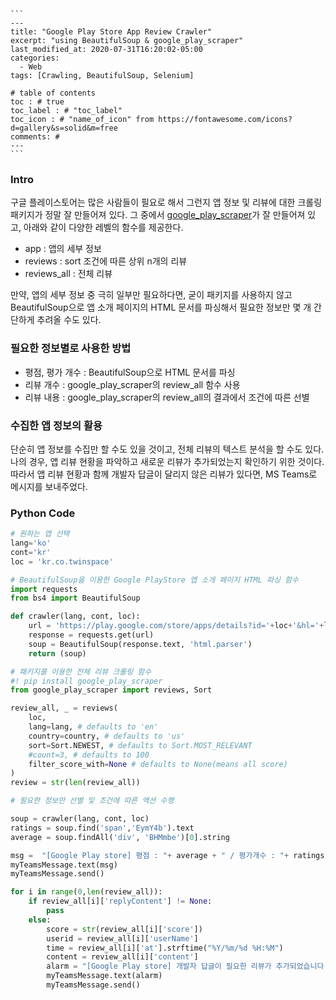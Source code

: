 ```
​```
---
title: "Google Play Store App Review Crawler"
excerpt: "using BeautifulSoup & google_play_scraper"
last_modified_at: 2020-07-31T16:20:02-05:00
categories:
  - Web
tags: [Crawling, BeautifulSoup, Selenium]

# table of contents
toc : # true
toc_label : # "toc_label"
toc_icon : # "name_of_icon" from https://fontawesome.com/icons?d=gallery&s=solid&m=free
comments: # 
---
​```
```



### Intro

구글 플레이스토어는 많은 사람들이 필요로 해서 그런지 앱 정보 및 리뷰에 대한 크롤링 패키지가 정말 잘 만들어져 있다. 그 중에서 [google_play_scraper](https://pypi.org/project/google-play-scraper/)가 잘 만들어져 있고, 아래와 같이 다양한 레벨의 함수를 제공한다.

- app : 앱의 세부 정보
- reviews : sort 조건에 따른 상위 n개의 리뷰
- reviews_all : 전체 리뷰

만약, 앱의 세부 정보 중 극히 일부만 필요하다면, 굳이 패키지를 사용하지 않고 BeautifulSoup으로 앱 소개 페이지의 HTML 문서를 파싱해서 필요한 정보만 몇 개 간단하게 추려올 수도 있다.



### 필요한 정보별로 사용한 방법

- 평점, 평가 개수 : BeautifulSoup으로 HTML 문서를 파싱
- 리뷰 개수 : google_play_scraper의 review_all 함수 사용
- 리뷰 내용 : google_play_scraper의 review_all의 결과에서 조건에 따른 선별



### 수집한 앱 정보의 활용

단순히 앱 정보를 수집만 할 수도 있을 것이고, 전체 리뷰의 텍스트 분석을 할 수도 있다. 나의 경우, 앱 리뷰 현황을 파악하고 새로운 리뷰가 추가되었는지 확인하기 위한 것이다. 따라서 앱 리뷰 현황과 함께 개발자 답글이 달리지 않은 리뷰가 있다면, MS Teams로 메시지를 보내주었다.



### Python Code

```python
# 원하는 앱 선택
lang='ko'
cont='kr'
loc = 'kr.co.twinspace'
```

```python
# BeautifulSoup을 이용한 Google PlayStore 앱 소개 페이지 HTML 파싱 함수
import requests
from bs4 import BeautifulSoup

def crawler(lang, cont, loc):
    url = 'https://play.google.com/store/apps/details?id='+loc+'&hl='+lang+'&gl='+cont
    response = requests.get(url)
    soup = BeautifulSoup(response.text, 'html.parser')
    return (soup)
```

```python
# 패키지를 이용한 전체 리뷰 크롤링 함수
#! pip install google_play_scraper
from google_play_scraper import reviews, Sort

review_all, _ = reviews(
    loc,
    lang=lang, # defaults to 'en'
    country=country, # defaults to 'us'
    sort=Sort.NEWEST, # defaults to Sort.MOST_RELEVANT
    #count=3, # defaults to 100
    filter_score_with=None # defaults to None(means all score)
)
review = str(len(review_all))
```

```python
# 필요한 정보만 선별 및 조건에 따른 액션 수행

soup = crawler(lang, cont, loc)
ratings = soup.find('span','EymY4b').text
average = soup.findAll('div', 'BHMmbe')[0].string

msg =  "[Google Play store] 평점 : "+ average + " / 평가개수 : "+ ratings + " / 리뷰개수 : "+ review
myTeamsMessage.text(msg)
myTeamsMessage.send()

for i in range(0,len(review_all)):
    if review_all[i]['replyContent'] != None:
        pass
    else:
        score = str(review_all[i]['score'])
        userid = review_all[i]['userName']
        time = review_all[i]['at'].strftime("%Y/%m/%d %H:%M")
        content = review_all[i]['content']
        alarm = "[Google Play store] 개발자 답글이 필요한 리뷰가 추가되었습니다. / 점수 : "+score+" / 아이디 : "+userid+" / 시간 : "+time+" / 내용 : "+contents
        myTeamsMessage.text(alarm)
        myTeamsMessage.send()
```